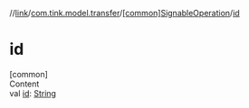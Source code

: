//[link](../../index.md)/[com.tink.model.transfer](../index.md)/[[common]SignableOperation](index.md)/[id](id.md)



# id  
[common]  
Content  
val [id](id.md): [String](https://kotlinlang.org/api/latest/jvm/stdlib/kotlin/-string/index.html)  



